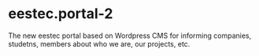 eestec.portal-2
===============

The new eestec portal based on Wordpress CMS for informing companies, studetns, members about who we are, our projects, etc.
